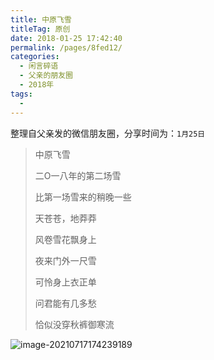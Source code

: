```yaml
---
title: 中原飞雪
titleTag: 原创
date: 2018-01-25 17:42:40
permalink: /pages/8fed12/
categories:
  - 闲言碎语
  - 父亲的朋友圈
  - 2018年
tags:
  - 
---
```

整理自父亲发的微信朋友圈，分享时间为：`1月25日`

> 中原飞雪
>
> 
>
> 二O一八年的第二场雪
>
> 比第一场雪来的稍晚一些
>
> 天苍苍，地莽莽
>
> 风卷雪花飘身上
>
> 夜来门外一尺雪
>
> 可怜身上衣正单
>
> 问君能有几多愁
>
> 恰似没穿秋裤御寒流

![image-20210717174239189](http://t.eryajf.net/imgs/2021/09/3926b72db228e95b.jpg)


